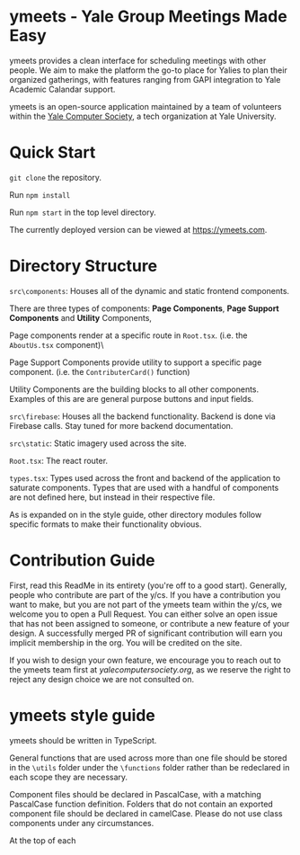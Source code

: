 # ymeets - Yale Group Meetings Made Easy
ymeets provides a clean interface for scheduling meetings with other people. We aim to make the platform the go-to place for Yalies to plan their organized gatherings, with features ranging from GAPI integration to Yale Academic Calandar support. 

ymeets is an open-source application maintained by a team of volunteers within the [Yale Computer
Society](https://github.com/YaleComputerSociety), a tech organization at Yale University.

# Quick Start
`git clone` the repository.

Run `npm install`

Run `npm start` in the top level directory.

The currently deployed version can be viewed at https://ymeets.com.

# Directory Structure
`src\components`:
Houses all of the dynamic and static frontend components.

There are three types of components: **Page Components**, **Page Support Components** and **Utility** Components, 

Page components render at a specific route in `Root.tsx`. (i.e. the `AboutUs.tsx` component)\\ 

Page Support Components provide utility to support a specific page component. (i.e. the `ContributerCard()` function)

Utility Components are the building blocks to all other components. Examples of this are are general purpose buttons and input fields.

`src\firebase`:
Houses all the backend functionality. Backend is done via Firebase calls. Stay tuned for more backend documentation.

`src\static`:
Static imagery used across the site.

`Root.tsx`:
The react router.

`types.tsx`: Types used across the front and backend of the application to saturate components. Types that are used with a handful of components are not defined here, but instead in their respective file.

As is expanded on in the style guide, other directory modules follow specific formats to make their functionality obvious.

# Contribution Guide
First, read this ReadMe in its entirety (you're off to a good start). Generally, people who contribute are part of the y/cs. If you have a contribution you want to make, but you are not part of the ymeets team within the y/cs, we welcome you to open a Pull Request. You can either solve an open issue that has not been assigned to someone, or contribute a new feature of your design. A successfully merged PR of significant contribution will earn you   implicit membership in the org. You will be credited on the site. 

If you wish to design your own feature, we encourage you to reach out to the ymeets team first at *yalecomputersociety.org*, as we reserve the right to reject any design choice we are not consulted on.

# ymeets style guide
ymeets should be written in TypeScript. 

General functions that are used across more than one file should be stored in the `\utils` folder under the `\functions` folder rather than be redeclared in each scope they are necessary.



Component files should be declared in PascalCase, with a matching PascalCase function definition. Folders that do not contain an exported component file should be declared in camelCase. Please do not use class components under any circumstances.

At the top of each 



